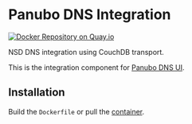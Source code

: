 # Panubo DNS Integration

[![Docker Repository on Quay.io](https://quay.io/repository/panubo/dns-integration/status "Docker Repository on Quay.io")](https://quay.io/repository/panubo/dns-integration)

NSD DNS integration using CouchDB transport.

This is the integration component for [Panubo DNS UI](https://github.com/panubo/panubo-dns).

## Installation

Build the `Dockerfile` or pull the [container](https://quay.io/repository/panubo/dns-integration).
